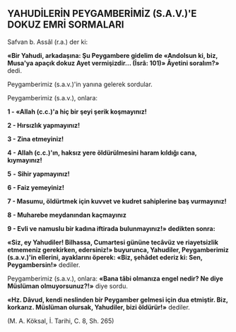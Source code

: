 ## YAHUDİLERİN PEYGAMBERİMİZ (S.A.V.)'E DOKUZ EMRİ SORMALARI

Safvan b. Assâl (r.a.) der ki:

**«Bir Yahudi, arkadaşına: Şu Peygambere gidelim de «Andolsun ki, biz, Musa'ya apaçık dokuz Ayet vermişizdir... (İsrâ: 101)» Âyetini soralım?»** dedi.

Peygamberimiz (s.a.v.)'in yanına gelerek sordular.

Peygamberimiz (s.a.v.), onlara:

**1 - «Allah (c.c.)'a hiç bir şeyi şerik koşmayınız!**

**2 - Hırsızlık yapmayınız!**

**3 - Zina et­meyiniz!**

**4 - Allah (c.c.)'ın, haksız yere öldü­rülmesini haram kıldığı cana, kıymayınız!**

**5** **-** **Sihir yapmayınız!**

**6 - Faiz yemeyiniz!**

**7 - Ma­sumu, öldürtmek için kuvvet ve kudret sahiple­rine baş vurmayınız!**

**8 - Muharebe meydanın­dan kaçmayınız**

**9 - Evli ve namuslu bir kadı­na iftirada bulunmayınız!» dedikten sonra:**

**«Siz, ey Yahudiler! Bilhassa, Cumartesi gü­nüne tecâvüz ve riayetsizlik etmemeniz gerekir­ken, edersiniz!» buyurunca, Yahudiler, Peygam­berimiz (s.a.v.)'in ellerini, ayaklarını öperek: «Biz, şehâdet ederiz ki: Sen, Peygambersin!»** de­diler.

Peygamberimiz (s.a.v.), onlara: **«Bana tâbi olmanıza engel nedir? Ne diye Müslüman olmuyorsunuz?!»** diye sordu.

**«Hz. Dâvud, kendi neslinden bir Peygamber gelmesi için dua etmiştir. Biz, korkarız. Müslü­man olursak, Yahudiler, bizi öldürür!»** dediler.

(M. A. Köksal, İ. Tarihi, C. 8, Sh. 265)

